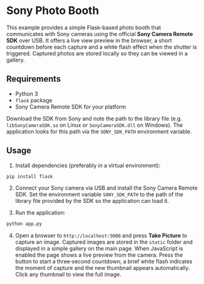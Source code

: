 # Sony Photo Booth

This example provides a simple Flask-based photo booth that communicates
with Sony cameras using the official **Sony Camera Remote SDK** over USB. It
offers a live view preview in the browser, a short countdown before each
capture and a white flash effect when the shutter is triggered. Captured
photos are stored locally so they can be viewed in a gallery.

## Requirements

- Python 3
- `flask` package
- Sony Camera Remote SDK for your platform

Download the SDK from Sony and note the path to the library file (e.g.
`libSonyCameraSDK.so` on Linux or `SonyCameraSDK.dll` on Windows). The
application looks for this path via the `SONY_SDK_PATH` environment variable.

## Usage

1. Install dependencies (preferably in a virtual environment):

```bash
pip install flask
```

2. Connect your Sony camera via USB and install the Sony Camera Remote SDK.
   Set the environment variable `SONY_SDK_PATH` to the path of the library
   file provided by the SDK so the application can load it.

3. Run the application:

```bash
python app.py
```

4. Open a browser to `http://localhost:5000` and press **Take Picture** to
   capture an image. Captured images are stored in the `static` folder and
   displayed in a simple gallery on the main page. When JavaScript is enabled
   the page shows a live preview from the camera. Press the button to start a
   three‑second countdown; a brief white flash indicates the moment of capture
   and the new thumbnail appears automatically. Click any thumbnail to view the
   full image.
